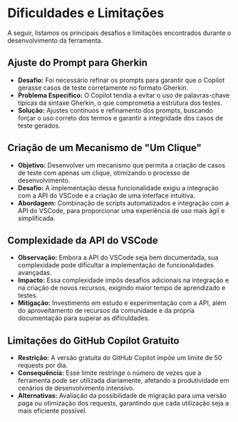 # Dificuldades e Limitações

A seguir, listamos os principais desafios e limitações encontrados durante o desenvolvimento da ferramenta.

## Ajuste do Prompt para Gherkin

- **Desafio:** Foi necessário refinar os prompts para garantir que o Copilot gerasse casos de teste corretamente no formato Gherkin.
- **Problema Específico:** O Copilot tendia a evitar o uso de palavras-chave típicas da sintaxe Gherkin, o que comprometia a estrutura dos testes.
- **Solução:** Ajustes contínuos e refinamento dos prompts, buscando forçar o uso correto dos termos e garantir a integridade dos casos de teste gerados.

## Criação de um Mecanismo de "Um Clique"

- **Objetivo:** Desenvolver um mecanismo que permita a criação de casos de teste com apenas um clique, otimizando o processo de desenvolvimento.
- **Desafio:** A implementação dessa funcionalidade exigiu a integração com a API do VSCode e a criação de uma interface intuitiva.
- **Abordagem:** Combinação de scripts automatizados e integração com a API do VSCode, para proporcionar uma experiência de uso mais ágil e simplificada.

## Complexidade da API do VSCode

- **Observação:** Embora a API do VSCode seja bem documentada, sua complexidade pode dificultar a implementação de funcionalidades avançadas.
- **Impacto:** Essa complexidade impôs desafios adicionais na integração e na criação de novos recursos, exigindo maior tempo de aprendizado e testes.
- **Mitigação:** Investimento em estudo e experimentação com a API, além do aproveitamento de recursos da comunidade e da própria documentação para superar as dificuldades.

## Limitações do GitHub Copilot Gratuito

- **Restrição:** A versão gratuita do GitHub Copilot impõe um limite de 50 requests por dia.
- **Consequência:** Esse limite restringe o número de vezes que a ferramenta pode ser utilizada diariamente, afetando a produtividade em cenários de desenvolvimento intensivo.
- **Alternativas:** Avaliação da possibilidade de migração para uma versão paga ou otimização dos requests, garantindo que cada utilização seja a mais eficiente possível.
